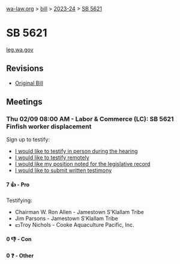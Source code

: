 [wa-law.org](/) > [bill](/bill/) > [2023-24](/bill/2023-24/) > [SB 5621](/bill/2023-24/sb/5621/)

# SB 5621
[leg.wa.gov](https://app.leg.wa.gov/billsummary?BillNumber=5621&Year=2023&Initiative=false)

## Revisions
* [Original Bill](1/)

## Meetings
### Thu 02/09 08:00 AM - Labor & Commerce (LC): SB 5621 Finfish worker displacement
Sign up to testify:
* [I would like to testify in person during the hearing](https://app.leg.wa.gov/csi/Testifier/Add?chamber=House&mId=30640&aId=150616&caId=21124&tId=1)
* [I would like to testify remotely](https://app.leg.wa.gov/csi/Testifier/Add?chamber=House&mId=30640&aId=150616&caId=21124&tId=2)
* [I would like my position noted for the legislative record](https://app.leg.wa.gov/csi/Testifier/Add?chamber=House&mId=30640&aId=150616&caId=21124&tId=3)
* [I would like to submit written testimony](https://app.leg.wa.gov/csi/Testifier/Add?chamber=House&mId=30640&aId=150616&caId=21124&tId=4)

#### 7 👍 - Pro
Testifying:
* Chairman W. Ron Allen - Jamestown S'Klallam Tribe
* Jim Parsons - Jamestown S'Klallam Tribe
* 💵Troy Nichols - Cooke Aquaculture Pacific, Inc.

#### 0 👎 - Con

#### 0 ❓ - Other
